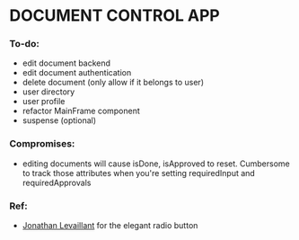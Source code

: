 # DOCUMENT CONTROL APP

### To-do:
- edit document backend
- edit document authentication
- delete document (only allow if it belongs to user)
- user directory
- user profile
- refactor MainFrame component
- suspense (optional)

### Compromises:
- editing documents will cause isDone, isApproved to reset. Cumbersome to track those attributes when you're setting requiredInput and requiredApprovals

### Ref:
- [Jonathan Levaillant](https://codepen.io/jlwebart) for the elegant  radio button
